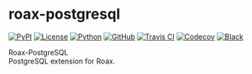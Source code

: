# roax-postgresql

[![PyPI](https://badge.fury.io/py/roax-postgresql.svg)](https://badge.fury.io/py/roax-postgresql)
[![License](https://img.shields.io/github/license/roax/roax-postgresql.svg)](https://github.com/roax/roax-postgresql/blob/master/LICENSE)
[![Python](https://img.shields.io/pypi/pyversions/roax-postgresql.svg)](https://pypi.org/project/roax-postgresql/)
[![GitHub](https://img.shields.io/badge/github-master-blue.svg)](https://github.com/roax/roax-postgresql/)
[![Travis CI](https://travis-ci.org/roax/roax-postgresql.svg?branch=master)](https://travis-ci.org/roax/roax-postgresql)
[![Codecov](https://codecov.io/gh/roax/roax-postgresql/branch/master/graph/badge.svg)](https://codecov.io/gh/roax/roax-postgresql)
[![Black](https://img.shields.io/badge/code%20style-black-black.svg)](https://github.com/psf/black)

Roax-PostgreSQL<br />
PostgreSQL extension for Roax. 
